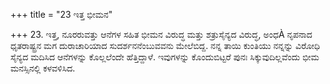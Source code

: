 +++
title = "23 ಇತ್ತ ಭೀಮನ"

+++
23. ಇತ್ತ, ನೂರರುವತ್ತು ಆನೆಗಳ ಸಹಿತ ಭೀಮನ ವಿರುದ್ಧ ಮತ್ತು ಶತ್ರುಸೈನ್ಯದ ವಿರುದ್ಧ, ಅಂಧÀ ನೃಪನಾದ ಧೃತರಾಷ್ಟ್ರನ ಮಗ ದುರಾಚಾರಿಯಾದ ಸುದರ್ಶನನೆಂಬುವವನು ಮೇಲೆಬಿದ್ದ. ನನ್ನ ತಾಯಿ ಕುಂತಿಯು ನನ್ನನ್ನು ವಿರೋಧಿ ಸೈನ್ಯದ ಮದಿಸಿದ ಆನೆಗಳನ್ನು ಕೊಲ್ಲಲೆಂದೇ ಹೆತ್ತಿದ್ದಾಳೆ. ಇವುಗಳನ್ನು ಕೊಂದುಬಿಟ್ಟರೆ ಪುನಃ ಸಿಕ್ಕುವುದಿಲ್ಲವೆಂದು ಭೀಮ ಮನಸ್ಸಿನಲ್ಲಿ ಕಳವಳಿಸಿದ.